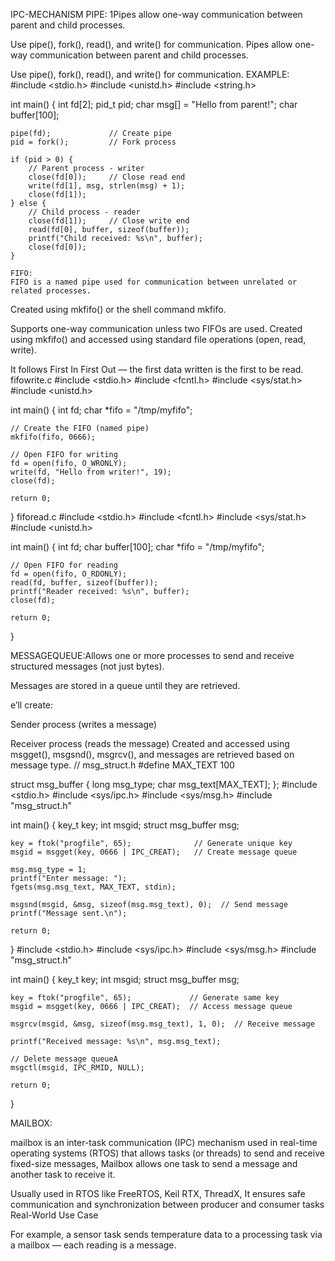 IPC-MECHANISM
PIPE:
1Pipes allow one-way communication between parent and child processes.

Use pipe(), fork(), read(), and write() for communication.
Pipes allow one-way communication between parent and child processes.

Use pipe(), fork(), read(), and write() for communication.
EXAMPLE:
#include <stdio.h>
#include <unistd.h>
#include <string.h>

int main() {
    int fd[2];
    pid_t pid;
    char msg[] = "Hello from parent!";
    char buffer[100];

    pipe(fd);             // Create pipe
    pid = fork();         // Fork process

    if (pid > 0) {
        // Parent process - writer
        close(fd[0]);     // Close read end
        write(fd[1], msg, strlen(msg) + 1);
        close(fd[1]);
    } else {
        // Child process - reader
        close(fd[1]);     // Close write end
        read(fd[0], buffer, sizeof(buffer));
        printf("Child received: %s\n", buffer);
        close(fd[0]);
    }

    FIFO:
    FIFO is a named pipe used for communication between unrelated or related processes.

Created using mkfifo() or the shell command mkfifo.

Supports one-way communication unless two FIFOs are used.
Created using mkfifo() and accessed using standard file operations (open, read, write).

It follows First In First Out — the first data written is the first to be read.
fifowrite.c
#include <stdio.h>
#include <fcntl.h>
#include <sys/stat.h>
#include <unistd.h>

int main() {
    int fd;
    char *fifo = "/tmp/myfifo";

    // Create the FIFO (named pipe)
    mkfifo(fifo, 0666);

    // Open FIFO for writing
    fd = open(fifo, O_WRONLY);
    write(fd, "Hello from writer!", 19);
    close(fd);

    return 0;
}
fiforead.c
#include <stdio.h>
#include <fcntl.h>
#include <sys/stat.h>
#include <unistd.h>

int main() {
    int fd;
    char buffer[100];
    char *fifo = "/tmp/myfifo";

    // Open FIFO for reading
    fd = open(fifo, O_RDONLY);
    read(fd, buffer, sizeof(buffer));
    printf("Reader received: %s\n", buffer);
    close(fd);

    return 0;
}

MESSAGEQUEUE:Allows one or more processes to send and receive structured messages (not just bytes).

Messages are stored in a queue until they are retrieved.

e’ll create:

Sender process (writes a message)

Receiver process (reads the message)
Created and accessed using msgget(), msgsnd(), msgrcv(), and messages are retrieved based on message type.
// msg_struct.h
#define MAX_TEXT 100

struct msg_buffer {
    long msg_type;
    char msg_text[MAX_TEXT];
};
#include <stdio.h>
#include <sys/ipc.h>
#include <sys/msg.h>
#include "msg_struct.h"

int main() {
    key_t key;
    int msgid;
    struct msg_buffer msg;

    key = ftok("progfile", 65);              // Generate unique key
    msgid = msgget(key, 0666 | IPC_CREAT);   // Create message queue

    msg.msg_type = 1;
    printf("Enter message: ");
    fgets(msg.msg_text, MAX_TEXT, stdin);

    msgsnd(msgid, &msg, sizeof(msg.msg_text), 0);  // Send message
    printf("Message sent.\n");

    return 0;
}
#include <stdio.h>
#include <sys/ipc.h>
#include <sys/msg.h>
#include "msg_struct.h"

int main() {
    key_t key;
    int msgid;
    struct msg_buffer msg;

    key = ftok("progfile", 65);             // Generate same key
    msgid = msgget(key, 0666 | IPC_CREAT);  // Access message queue

    msgrcv(msgid, &msg, sizeof(msg.msg_text), 1, 0);  // Receive message

    printf("Received message: %s\n", msg.msg_text);

    // Delete message queueA 
    msgctl(msgid, IPC_RMID, NULL);

    return 0;
}

MAILBOX:

mailbox is an inter-task communication (IPC) mechanism used in real-time operating systems (RTOS) that allows tasks (or threads) to send and receive fixed-size messages,
Mailbox allows one task to send a message and another task to receive it.

Usually used in RTOS like FreeRTOS, Keil RTX, ThreadX,
It ensures safe communication and synchronization between producer and consumer tasks
Real-World Use Case

For example, a sensor task sends temperature data to a processing task via a mailbox — each reading is a message.
